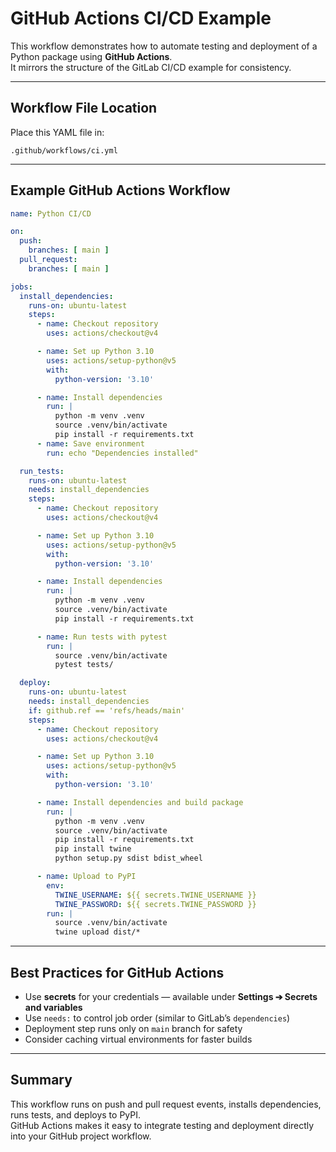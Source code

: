 # GitHub Actions CI/CD Example

This workflow demonstrates how to automate testing and deployment of a Python package using **GitHub Actions**.  
It mirrors the structure of the GitLab CI/CD example for consistency.

---

## Workflow File Location

Place this YAML file in:  
```
.github/workflows/ci.yml
```

---

## Example GitHub Actions Workflow

```yaml
name: Python CI/CD

on:
  push:
    branches: [ main ]
  pull_request:
    branches: [ main ]

jobs:
  install_dependencies:
    runs-on: ubuntu-latest
    steps:
      - name: Checkout repository
        uses: actions/checkout@v4

      - name: Set up Python 3.10
        uses: actions/setup-python@v5
        with:
          python-version: '3.10'

      - name: Install dependencies
        run: |
          python -m venv .venv
          source .venv/bin/activate
          pip install -r requirements.txt
      - name: Save environment
        run: echo "Dependencies installed"

  run_tests:
    runs-on: ubuntu-latest
    needs: install_dependencies
    steps:
      - name: Checkout repository
        uses: actions/checkout@v4

      - name: Set up Python 3.10
        uses: actions/setup-python@v5
        with:
          python-version: '3.10'

      - name: Install dependencies
        run: |
          python -m venv .venv
          source .venv/bin/activate
          pip install -r requirements.txt

      - name: Run tests with pytest
        run: |
          source .venv/bin/activate
          pytest tests/

  deploy:
    runs-on: ubuntu-latest
    needs: install_dependencies
    if: github.ref == 'refs/heads/main'
    steps:
      - name: Checkout repository
        uses: actions/checkout@v4

      - name: Set up Python 3.10
        uses: actions/setup-python@v5
        with:
          python-version: '3.10'

      - name: Install dependencies and build package
        run: |
          python -m venv .venv
          source .venv/bin/activate
          pip install -r requirements.txt
          pip install twine
          python setup.py sdist bdist_wheel

      - name: Upload to PyPI
        env:
          TWINE_USERNAME: ${{ secrets.TWINE_USERNAME }}
          TWINE_PASSWORD: ${{ secrets.TWINE_PASSWORD }}
        run: |
          source .venv/bin/activate
          twine upload dist/*
```

---

## Best Practices for GitHub Actions

- Use **secrets** for your credentials — available under **Settings ➔ Secrets and variables**  
- Use `needs:` to control job order (similar to GitLab’s `dependencies`)  
- Deployment step runs only on `main` branch for safety  
- Consider caching virtual environments for faster builds  

---

## Summary

This workflow runs on push and pull request events, installs dependencies, runs tests, and deploys to PyPI.  
GitHub Actions makes it easy to integrate testing and deployment directly into your GitHub project workflow.

